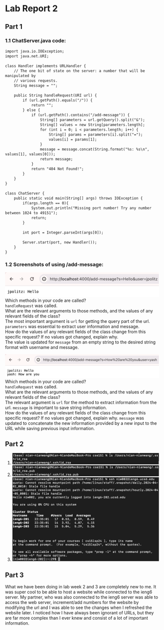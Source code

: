 # Lab Report 2

## Part 1
### 1.1 ChatServer.java code:
```
import java.io.IOException;
import java.net.URI;

class Handler implements URLHandler {
    // The one bit of state on the server: a number that will be manipulated by
    // various requests.
    String message = "";

    public String handleRequest(URI url) {
        if (url.getPath().equals("/")) {
            return "";
        } else {
            if (url.getPath().contains("/add-message")) {
                String[] parameters = url.getQuery().split("&");
                String[] values = new String[parameters.length];
                for (int i = 0; i < parameters.length; i++) {
                    String[] params = parameters[i].split("=");
                    values[i] = params[1];
                }
                message = message.concat(String.format("%s: %s\n", values[1], values[0]));
                return message;
            }
            return "404 Not Found!";
        }
    }
}

class ChatServer {
    public static void main(String[] args) throws IOException {
        if(args.length == 0){
            System.out.println("Missing port number! Try any number between 1024 to 49151");
            return;
        }

        int port = Integer.parseInt(args[0]);

        Server.start(port, new Handler());
    }
}

```

### 1.2 Screenshots of using /add-message:
![Image](ss1.png) <br>
Which methods in your code are called? <br>
`handleRequest` was called. <br>
What are the relevant arguments to those methods, and the values of any relevant fields of the class? <br>
The most important argument is `url` for getting the query part of the url. `parameters` was essential to extract user information and message. <br>
How do the values of any relevant fields of the class change from this specific request? If no values got changed, explain why. <br>
The value is updated for `message` from an empty string to the desired string format with username and message. <br>

![Image](ss2.png) <br>
Which methods in your code are called? <br>
`handleRequest` was called. <br>
What are the relevant arguments to those methods, and the values of any relevant fields of the class? <br>
The relevant argument is `url` for the method to extract information from the url. `message` is important to save string information. <br>
How do the values of any relevant fields of the class change from this specific request? If no values got changed, explain why.
`message` was updated to concatenate the new information provided by a new input to the URL while saving previous input information.

## Part 2
1. ![Image](private.png) <br>
2. ![Image](public.png) <br>
3. ![Image](connect_server.png) <br>

## Part 3
What we have been doing in lab week 2 and 3 are completely new to me. It was super cool to be able to host a website while connected to the ieng6 server. My partner, who was also connected to the ieng6 server was able to access the web server, increment/add numbers for the website by modifying the url and I was able to see the changes when I refreshed the website later. I noticed how I have always been ignorant of URLs, but they are far more complex than I ever knew and consist of a lot of important information.
